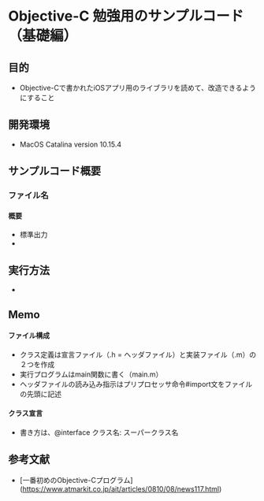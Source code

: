 Objective-C 勉強用のサンプルコード（基礎編）
====

## 目的
- Objective-Cで書かれたiOSアプリ用のライブラリを読めて、改造できるようにすること

## 開発環境
- MacOS Catalina version 10.15.4

## サンプルコード概要

### ファイル名
#### 概要
- 標準出力
-   
  
## 実行方法
- 

## Memo
#### ファイル構成
- クラス定義は宣言ファイル（.h = ヘッダファイル）と実装ファイル（.m）の２つを作成
- 実行プログラムはmain関数に書く（main.m）
- ヘッダファイルの読み込み指示はプリプロセッサ命令#import文をファイルの先頭に記述

#### クラス宣言
- 書き方は、@interface クラス名: スーパークラス名

## 参考文献  
- [一番初めのObjective-Cプログラム] (https://www.atmarkit.co.jp/ait/articles/0810/08/news117.html)
